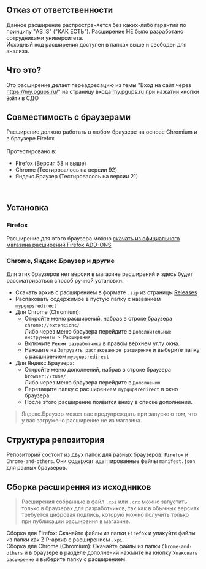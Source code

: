 ## Отказ от ответственности
Данное расширение распространяется без каких-либо гарантий по принципу "AS IS" ("КАК ЕСТЬ"). Расширение НЕ было разработано сотрудниками университета.<br/>
Исходный код расширения доступен в папках выше и свободен для анализа.

## Что это?
Это расширение делает переадресацию из темы "Вход на сайт через https://my.pgups.ru/" на страницу входа my.pgups.ru при нажатии кнопки `Войти` в СДО

## Совместимость с браузерами
Расширение должно работать в любом браузере на основе Chromium и в браузере Firefox
<br/>
<br/>Протестировано в:
- Firefox (Версия 58 и выше)
- Chrome (Тестировалось на версии 92)
- Яндекс.Браузер (Тестировалось на версии 21)

<br/>

## Установка
### Firefox
Расширение для этого браузера можно [скачать из официального магазина расширений Firefox ADD-ONS](https://addons.mozilla.org/en-US/firefox/addon/mypgups-redirect/)
### Chrome, Яндекс.Браузер и другие
Для этих браузеров нет версии в магазине расширений и здесь будет рассматриваться способ ручной установки.
<br/>
- Скачать архив с расширением в формате `.zip` из страницы [Releases](https://github.com/grigorynazarov/mypgups-redirect/releases/tag/Release)
- Распаковать содержимое в пустую папку с названием `mypgupsredirect`
- Для Chrome (Chromium):
  - Откройте меню расширений, набрав в строке браузера `chrome://extensions/` <br/> Либо через меню браузера перейдите в `Дополнительные инструменты > Расширения`
  - Включите `Режим разработчика` в правом верхнем углу окна.
  - Нажмите на `Загрузить распакованное расширение` и выберите папку с расширением `mypgupsredirect`
- Для Яндекс.Браузера:
  - Откройте меню дополнений, набрав в строке браузера `browser://tune/` <br/> Либо через меню браузера перейдите в `Дополнения`
  - Перетащите папку с расширением `mypgupsredirect` в окно браузера.
  - После этого расширение появится внизу в списке дополнений.

> Яндекс.Браузер может вас предупреждать при запуске о том, что у вас загружено расширение не из магазина.

## Структура репозитория
Репозиторий состоит из двух папок для разных браузеров: `Firefox` и `Chrome-and-others`.
Они содержат адаптированные файлы `manifest.json` для разных браузеров.

## Сборка расширения из исходников
> Расширения собранные в файл `.xpi` или `.crx` можно запустить только в браузерах для разработчиков, так как в обычных версиях требуется цифровая подпись, которую можно получить только при публикации расширения в магазине.

Сборка для Firefox: Скачайте файлы из папки `Firefox` и упакуйте файлы из папки как ZIP-архив с расширением `.xpi`.<br/>
Сборка для Chrome (Chromium): Скачайте файлы из папки `Chrome-and-others` и в браузере в разделе дополнений нажмите на кнопку `Упаковать расширение` и выберите папку с расширением.
